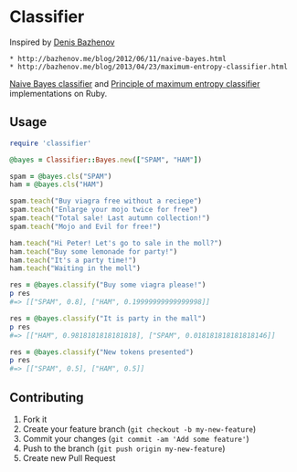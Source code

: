 # Classifier

Inspired by [Denis Bazhenov](http://bazhenov.me/)

	* http://bazhenov.me/blog/2012/06/11/naive-bayes.html
	* http://bazhenov.me/blog/2013/04/23/maximum-entropy-classifier.html

[Naive Bayes classifier](http://en.wikipedia.org/wiki/Naive_Bayes_classifier) and [Principle of maximum entropy classifier](http://en.wikipedia.org/wiki/Principle_of_maximum_entropy) implementations on Ruby.

## Usage

```ruby
require 'classifier'

@bayes = Classifier::Bayes.new(["SPAM", "HAM"])

spam = @bayes.cls("SPAM")
ham = @bayes.cls("HAM")

spam.teach("Buy viagra free without a reciepe")
spam.teach("Enlarge your mojo twice for free")
spam.teach("Total sale! Last autumn collection!")
spam.teach("Mojo and Evil for free!")

ham.teach("Hi Peter! Let's go to sale in the moll?")
ham.teach("Buy some lemonade for party!")
ham.teach("It's a party time!")
ham.teach("Waiting in the moll")

res = @bayes.classify("Buy some viagra please!")
p res
#=> [["SPAM", 0.8], ["HAM", 0.19999999999999998]]

res = @bayes.classify("It is party in the mall")
p res
#=> [["HAM", 0.9818181818181818], ["SPAM", 0.018181818181818146]]

res = @bayes.classify("New tokens presented")
p res
#=> [["SPAM", 0.5], ["HAM", 0.5]]
```

## Contributing

1. Fork it
2. Create your feature branch (`git checkout -b my-new-feature`)
3. Commit your changes (`git commit -am 'Add some feature'`)
4. Push to the branch (`git push origin my-new-feature`)
5. Create new Pull Request
